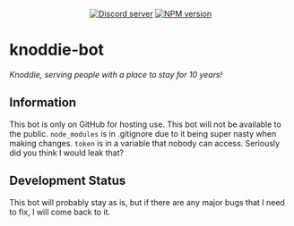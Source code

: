 <div align="center">
  <p>
    <a href="https://discord.gg/bRCvFy9"><img src="https://discordapp.com/api/guilds/222078108977594368/embed.png" alt="Discord server" /></a>
    <a href="https://www.npmjs.com/package/discord.js"><img src="https://img.shields.io/badge/invite-bot-blue.svg?longCache=true&style=flat" alt="NPM version" /></a>
    </a>
</div>

# knoddie-bot
*Knoddie, serving people with a place to stay for 10 years!*

## Information
This bot is only on GitHub for hosting use. This bot will not be available to the public.
`node_modules` is in .gitignore due to it being super nasty when making changes.
`token` is in a variable that nobody can access. Seriously did you think I would leak that?

## Development Status
This bot will probably stay as is, but if there are any major bugs that I need to fix, I will come back to it.
